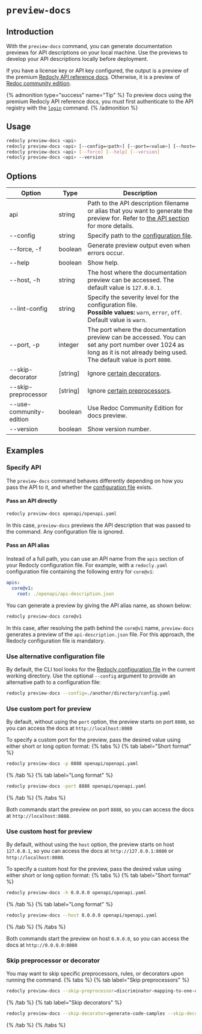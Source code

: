 # `preview-docs`

## Introduction

With the `preview-docs` command, you can generate documentation previews for API descriptions on your local machine.
Use the previews to develop your API descriptions locally before deployment.

If you have a license key or API key configured, the output is a preview of the premium [Redocly API reference docs](https://redocly.com/reference/). Otherwise, it is a preview of [Redoc community edition](https://redocly.com/redoc/).

{% admonition type="success" name="Tip" %}
To preview docs using the premium Redocly API reference docs, you must first authenticate to the API registry with the [`login`](./login.md) command.
{% /admonition %}

## Usage

```bash
redocly preview-docs <api>
redocly preview-docs <api> [--config=<path>] [--port=<value>] [--host=<host>]
redocly preview-docs <api> [--force] [--help] [--version]
redocly preview-docs <api> --version
```

## Options

| Option                  | Type     | Description                                                                                                                                                                |
| ----------------------- | -------- | -------------------------------------------------------------------------------------------------------------------------------------------------------------------------- |
| api                     | string   | Path to the API description filename or alias that you want to generate the preview for. Refer to [the API section](#specify-api) for more details.                        |
| --config                | string   | Specify path to the [configuration file](#use-alternative-configuration-file).                                                                                             |
| --force, -f             | boolean  | Generate preview output even when errors occur.                                                                                                                            |
| --help                  | boolean  | Show help.                                                                                                                                                                 |
| --host, -h              | string   | The host where the documentation preview can be accessed. The default value is `127.0.0.1`.                                                                                |
| --lint-config           | string   | Specify the severity level for the configuration file. <br/> **Possible values:** `warn`, `error`, `off`. Default value is `warn`.                                         |
| --port, -p              | integer  | The port where the documentation preview can be accessed. You can set any port number over 1024 as long as it is not already being used. The default value is port `8080`. |
| --skip-decorator        | [string] | Ignore [certain decorators](#skip-preprocessor-or-decorator).                                                                                                              |
| --skip-preprocessor     | [string] | Ignore [certain preprocessors](#skip-preprocessor-or-decorator).                                                                                                           |
| --use-community-edition | boolean  | Use Redoc Community Edition for docs preview.                                                                                                                              |
| --version               | boolean  | Show version number.                                                                                                                                                       |

## Examples

### Specify API

The `preview-docs` command behaves differently depending on how you pass the API to it, and whether the [configuration file](#use-alternative-configuration-file) exists.

#### Pass an API directly

```bash
redocly preview-docs openapi/openapi.yaml
```

In this case, `preview-docs` previews the API description that was passed to the command. Any configuration file is ignored.

#### Pass an API alias

Instead of a full path, you can use an API name from the `apis` section of your Redocly configuration file.
For example, with a `redocly.yaml` configuration file containing the following entry for `core@v1`:

```yaml
apis:
  core@v1:
    root: ./openapi/api-description.json
```

You can generate a preview by giving the API alias name, as shown below:

```bash
redocly preview-docs core@v1
```

In this case, after resolving the path behind the `core@v1` name, `preview-docs` generates a preview of the `api-description.json` file. For this approach, the Redocly configuration file is mandatory.

### Use alternative configuration file

By default, the CLI tool looks for the [Redocly configuration file](../configuration/index.md) in the current working directory. Use the optional `--config` argument to provide an alternative path to a configuration file:

```bash
redocly preview-docs --config=./another/directory/config.yaml
```

### Use custom port for preview

By default, without using the `port` option, the preview starts on port `8080`, so you can access the docs at `http://localhost:8080`

To specify a custom port for the preview, pass the desired value using either short or long option format:
{% tabs %}
{% tab label="Short format" %}

```bash
redocly preview-docs -p 8888 openapi/openapi.yaml
```

{% /tab  %}
{% tab label="Long format" %}

```bash
redocly preview-docs -port 8888 openapi/openapi.yaml
```

{% /tab  %}
{% /tabs  %}

Both commands start the preview on port `8888`, so you can access the docs at `http://localhost:8888`.

### Use custom host for preview

By default, without using the `host` option, the preview starts on host `127.0.0.1`, so you can access the docs at `http://127.0.0.1:8080` or `http://localhost:8080`.

To specify a custom host for the preview, pass the desired value using either short or long option format:
{% tabs %}
{% tab label="Short format" %}

```bash
redocly preview-docs -h 0.0.0.0 openapi/openapi.yaml
```

{% /tab  %}
{% tab label="Long format" %}

```bash
redocly preview-docs --host 0.0.0.0 openapi/openapi.yaml
```

{% /tab  %}
{% /tabs  %}

Both commands start the preview on host `0.0.0.0`, so you can access the docs at `http://0.0.0.0:8080`

### Skip preprocessor or decorator

You may want to skip specific preprocessors, rules, or decorators upon running the command.
{% tabs %}
{% tab label="Skip preprocessors" %}

```bash
redocly preview-docs --skip-preprocessor=discriminator-mapping-to-one-of --skip-preprocessor=another-example
```

{% /tab  %}
{% tab label="Skip decorators" %}

```bash
redocly preview-docs --skip-decorator=generate-code-samples --skip-decorator=remove-internal-operations
```

{% /tab  %}
{% /tabs  %}
